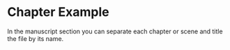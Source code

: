 # Chapter Example

In the manuscript section you can separate each chapter or scene and title the file by its name. 